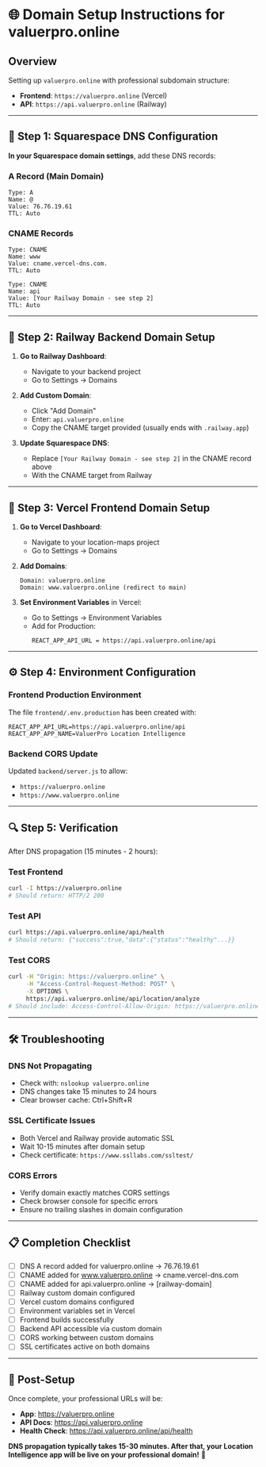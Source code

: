 # 🌐 Domain Setup Instructions for valuerpro.online

## Overview
Setting up `valuerpro.online` with professional subdomain structure:
- **Frontend**: `https://valuerpro.online` (Vercel)
- **API**: `https://api.valuerpro.online` (Railway)

---

## 🎯 Step 1: Squarespace DNS Configuration

**In your Squarespace domain settings**, add these DNS records:

### A Record (Main Domain)
```
Type: A
Name: @
Value: 76.76.19.61
TTL: Auto
```

### CNAME Records
```
Type: CNAME
Name: www
Value: cname.vercel-dns.com.
TTL: Auto

Type: CNAME
Name: api
Value: [Your Railway Domain - see step 2]
TTL: Auto
```

---

## 🚀 Step 2: Railway Backend Domain Setup

1. **Go to Railway Dashboard**:
   - Navigate to your backend project
   - Go to Settings → Domains

2. **Add Custom Domain**:
   - Click "Add Domain"
   - Enter: `api.valuerpro.online`
   - Copy the CNAME target provided (usually ends with `.railway.app`)

3. **Update Squarespace DNS**:
   - Replace `[Your Railway Domain - see step 2]` in the CNAME record above
   - With the CNAME target from Railway

---

## 📱 Step 3: Vercel Frontend Domain Setup

1. **Go to Vercel Dashboard**:
   - Navigate to your location-maps project
   - Go to Settings → Domains

2. **Add Domains**:
   ```
   Domain: valuerpro.online
   Domain: www.valuerpro.online (redirect to main)
   ```

3. **Set Environment Variables** in Vercel:
   - Go to Settings → Environment Variables
   - Add for Production:
     ```
     REACT_APP_API_URL = https://api.valuerpro.online/api
     ```

---

## ⚙️ Step 4: Environment Configuration

### Frontend Production Environment
The file `frontend/.env.production` has been created with:
```env
REACT_APP_API_URL=https://api.valuerpro.online/api
REACT_APP_APP_NAME=ValuerPro Location Intelligence
```

### Backend CORS Update
Updated `backend/server.js` to allow:
- `https://valuerpro.online`
- `https://www.valuerpro.online`

---

## 🔍 Step 5: Verification

After DNS propagation (15 minutes - 2 hours):

### Test Frontend
```bash
curl -I https://valuerpro.online
# Should return: HTTP/2 200
```

### Test API
```bash
curl https://api.valuerpro.online/api/health
# Should return: {"success":true,"data":{"status":"healthy"...}}
```

### Test CORS
```bash
curl -H "Origin: https://valuerpro.online" \
     -H "Access-Control-Request-Method: POST" \
     -X OPTIONS \
     https://api.valuerpro.online/api/location/analyze
# Should include: Access-Control-Allow-Origin: https://valuerpro.online
```

---

## 🛠️ Troubleshooting

### DNS Not Propagating
- Check with: `nslookup valuerpro.online`
- DNS changes take 15 minutes to 24 hours
- Clear browser cache: Ctrl+Shift+R

### SSL Certificate Issues
- Both Vercel and Railway provide automatic SSL
- Wait 10-15 minutes after domain setup
- Check certificate: `https://www.ssllabs.com/ssltest/`

### CORS Errors
- Verify domain exactly matches CORS settings
- Check browser console for specific errors
- Ensure no trailing slashes in domain configuration

---

## 📋 Completion Checklist

- [ ] DNS A record added for valuerpro.online → 76.76.19.61
- [ ] CNAME added for www.valuerpro.online → cname.vercel-dns.com
- [ ] CNAME added for api.valuerpro.online → [railway-domain]
- [ ] Railway custom domain configured
- [ ] Vercel custom domains configured
- [ ] Environment variables set in Vercel
- [ ] Frontend builds successfully
- [ ] Backend API accessible via custom domain
- [ ] CORS working between custom domains
- [ ] SSL certificates active on both domains

---

## 🎉 Post-Setup

Once complete, your professional URLs will be:
- **App**: https://valuerpro.online
- **API Docs**: https://api.valuerpro.online
- **Health Check**: https://api.valuerpro.online/api/health

**DNS propagation typically takes 15-30 minutes. After that, your Location Intelligence app will be live on your professional domain!** 🚀